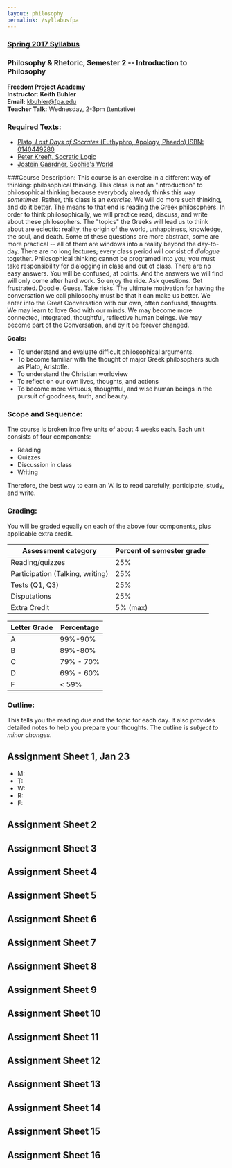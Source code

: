```yaml
---
layout: philosophy
permalink: /syllabusfpa
---
```


### [**Spring 2017 Syllabus**](/pages-philosophy/syllabusfpa.pdf)   
### Philosophy & Rhetoric, Semester 2 -- Introduction to Philosophy
**Freedom Project Academy**    
**Instructor: Keith Buhler**   
**Email:** [kbuhler@fpa.edu](kbuhler@fpa.edu)    
**Teacher Talk:** Wednesday, 2-3pm (tentative)  

### Required Texts:

- [Plato, *Last Days of Socrates* (Euthyphro, Apology, Phaedo) ISBN: 0140449280](http://amzn.to/1NMMNB6)
- [Peter Kreeft, Socratic Logic](https://www.amazon.com/Socratic-Logic-Questions-Aristotelian-Principles/dp/1587318083/ref=sr_1_1?ie=UTF8&qid=1477922845&sr=8-1&keywords=socratic+logic)
- [Jostein Gaardner, Sophie's World](https://www.amazon.com/Sophies-World-History-Philosophy-Classics/dp/0374530718/ref=sr_1_1?ie=UTF8&qid=1477934958&sr=8-1&keywords=sophie%27s+world)


###Course Description:
This course is an exercise in a different way of thinking: philosophical thinking. This class is not an "introduction" to philosophical thinking because everybody already thinks this way *sometimes*. Rather, this class is an *exercise*. We will do more such thinking, and do it better. The means to that end is reading the Greek philosophers. In order to think philosophically, we will practice  read, discuss, and write about these philosophers. The "topics" the Greeks will lead us to think about are eclectic: reality, the origin of the world, unhappiness, knowledge, the soul, and death. Some of these questions are more abstract, some are more practical -- all of them are windows into a reality beyond the day-to-day. There are no long lectures; every class period will consist of *dialogue* together. Philosophical thinking cannot be programed into you; you must take responsibility for dialogging in class and out of class. There are no easy answers. You will be confused, at points. And the answers we will find will only come after hard work. So enjoy the ride. Ask questions. Get frustrated. Doodle. Guess. Take risks. The ultimate motivation for having the conversation we call philosophy must be that it can make us better. We enter into the Great Conversation with our own, often confused, thoughts. We may learn to love God with our minds. We may become more connected, integrated, thoughtful, reflective human beings. We may become part of the Conversation, and by it be forever changed. 

**Goals:**

* To understand and evaluate difficult philosophical arguments.
* To become familiar with the thought of major Greek philosophers such as Plato, Aristotle.
* To understand the Christian worldview
* To reflect on our own lives, thoughts, and actions
* To become more virtuous, thoughtful, and wise human beings in the pursuit of goodness, truth, and beauty.

### Scope and Sequence:

The course is broken into five units of about 4 weeks each. Each unit consists of four components: 

- Reading
- Quizzes
- Discussion in class
- Writing

Therefore, the best way to earn an 'A' is to read carefully, participate, study, and write. 


### Grading:

You will be graded equally on each of the above four components, plus applicable extra credit.

|  Assessment category              |  Percent of semester grade |
| --------------------------------------|----------------------- |
| Reading/quizzes                       | 25% |  
| Participation (Talking, writing)      | 25% |
| Tests (Q1, Q3)                        | 25% |
| Disputations                          | 25% |
| Extra Credit                          | 5% (max) |


Letter Grade | Percentage
|-----------------|-------------|
| A  | 99%-90%     |
| B | 89%-80%      |
| C  | 79% - 70%   |
| D   | 69% - 60%  |
| F  | < 59%         |


### Outline:

This tells you the reading due and the topic for each day. It also provides detailed notes to help you prepare your thoughts. The outline is *subject to minor changes.*


## Assignment Sheet 1, Jan 23

- M:
- T:
- W:
- R:
- F: 


## Assignment Sheet 2

## Assignment Sheet 3

## Assignment Sheet 4

## Assignment Sheet 5

## Assignment Sheet 6

## Assignment Sheet 7

## Assignment Sheet 8

## Assignment Sheet 9

## Assignment Sheet 10

## Assignment Sheet 11

## Assignment Sheet 12

## Assignment Sheet 13

## Assignment Sheet 14

## Assignment Sheet 15

## Assignment Sheet 16